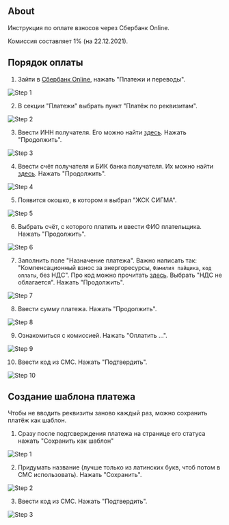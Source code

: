 ## About

Инструкция по оплате взносов через Сбербанк Online.

Комиссия составляет 1% (на 22.12.2021).

## Порядок оплаты

1. Зайти в [Сбербанк Online](https://online.sberbank.ru/), нажать "Платежи и переводы".

![Step 1](./assets/sber-online-pay1.png)

2. В секции "Платежи" выбрать пункт "Платёж по реквизитам".

![Step 2](./assets/sber-online-pay2.png)

3. Ввести ИНН получателя. Его можно найти [здесь](README.md). Нажать "Продолжить".

![Step 3](./assets/sber-online-pay3.png)

4. Ввести счёт получателя и БИК банка получателя. Их можно найти [здесь](README.md). Нажать "Продолжить".

![Step 4](./assets/sber-online-pay4.png)

5. Появится окошко, в котором я выбрал "ЖСК СИГМА".

![Step 5](./assets/sber-online-pay5.png)

6. Выбрать счёт, с которого платить и ввести ФИО плательщика. Нажать "Продолжить".

![Step 6](./assets/sber-online-pay6.png)

7. Заполнить поле "Назначение платежа". Важно написать так: "Компенсационный взнос за энергоресурсы, `Фамилия пайщика`, `код оплаты`, без НДС". Про код можно прочитать [здесь](README.md). Выбрать "НДС не облагается". Нажать "Продолжить".

![Step 7](./assets/sber-online-pay7.png)

8. Ввести сумму платежа. Нажать "Продолжить".

![Step 8](./assets/sber-online-pay8.png)

9. Ознакомиться с комиссией. Нажать "Оплатить ...".

![Step 9](./assets/sber-online-pay9.png)

10. Ввести код из СМС. Нажать "Подтвердить".

![Step 10](./assets/sber-online-pay10.png)

## Создание шаблона платежа

Чтобы не вводить реквизиты заново каждый раз, можно сохранить платёж как шаблон.

1. Сразу после подтсверждения платежа на странице его статуса нажать "Сохранить как шаблон"

![Step 1](./assets/sber-online-template1.png)

2. Придумать название (лучше только из латинских букв, чтоб потом в СМС использовать). Нажать "Сохранить".

![Step 2](./assets/sber-online-template2.png)

3. Ввести код из СМС. Нажать "Подтвердить".

![Step 3](./assets/sber-online-template3.png)
